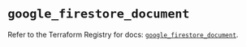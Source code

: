 # `google_firestore_document`

Refer to the Terraform Registry for docs: [`google_firestore_document`](https://registry.terraform.io/providers/hashicorp/google-beta/6.10.0/docs/resources/google_firestore_document).
